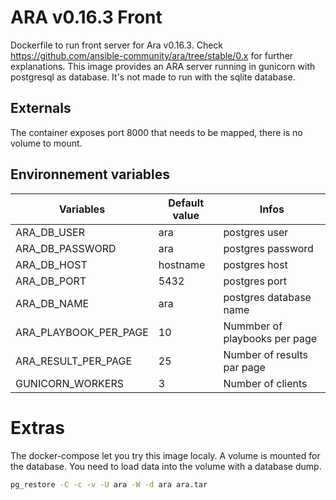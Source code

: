 # ARA v0.16.3 Front

Dockerfile to run front server for Ara v0.16.3.
Check <https://github.com/ansible-community/ara/tree/stable/0.x> for further explanations. This image provides an ARA server running in gunicorn with postgresql as database. It's not made to run with the sqlite database.

## Externals

The container exposes port 8000 that needs to be mapped, there is no volume to mount.

## Environnement variables

|Variables               | Default value | Infos |
|-|-|-|
| ARA_DB_USER           | ara           | postgres user
| ARA_DB_PASSWORD       | ara           | postgres password
| ARA_DB_HOST           | hostname      | postgres host
| ARA_DB_PORT           | 5432          | postgres port
| ARA_DB_NAME           | ara           | postgres database name
| ARA_PLAYBOOK_PER_PAGE | 10            | Nummber of playbooks per page
| ARA_RESULT_PER_PAGE   | 25            | Number of results par page
| GUNICORN_WORKERS      | 3             | Number of clients

# Extras

The docker-compose let you try this image localy. A volume is mounted for the database.
You need to load data into the volume with a database dump.

```sh
pg_restore -C -c -v -U ara -W -d ara ara.tar
```